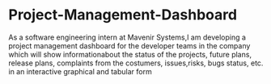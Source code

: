 # Project-Management-Dashboard
As a software engineering intern at Mavenir Systems,I am developing a project management dashboard for the developer teams in the company which will show informationabout the status of the projects, future plans, release plans, complaints from the costumers, issues,risks, bugs status, etc. in an interactive graphical and tabular form

